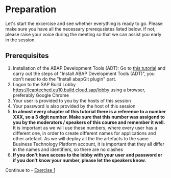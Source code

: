 # Preparation

Let's start the excercise and see whether everything is ready to go.
Please make sure you have all the necessary prerequsistes listed below. If not, please raise your voice during the meeting so that we can assist you early in the session.

## Prerequisites

1. Installation of the ABAP Development Tools (ADT): Go to [this tutorial](https://developers.sap.com/tutorials/abap-install-adt.html) and carry out the steps of "Install ABAP Development Tools (ADT)", you don't need to do the "Install abapGit plugin" part.
1. Logon to the SAP Build Lobby https://lcapteched.eu10.build.cloud.sap/lobby using a browser, preferably Google Chrome
1. Your user is provided to you by the hosts of this session
1. Your password is also provided by the host of this session
1. **In almost every chapter of this tutorial there is a reference to a number XXX, so a 3 digit number. Make sure that this number was assigend to you by the moderators / speakers of this course and remember it well.** It is important as we will use these numbers, where every user has a different one, in order to create different names for applications and other artefact. As we will deploy all the the artefacts to the same Business Technology Platform account, it is important that they all differ in the names and identifiers, so there are no clashes 
1. **If you don't have access to the lobby with your user and password or if you don't know your number, please let the speakers know.**

Continue to - [Exercise 1](../rap/exercises/ex1/README.md)
